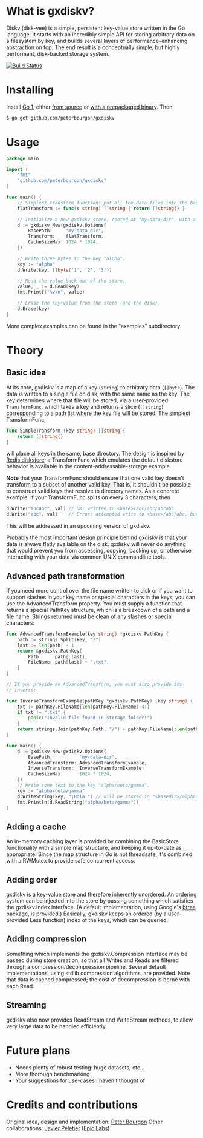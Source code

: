 # What is gxdiskv?

Diskv (disk-vee) is a simple, persistent key-value store written in the Go
language. It starts with an incredibly simple API for storing arbitrary data on
a filesystem by key, and builds several layers of performance-enhancing
abstraction on top.  The end result is a conceptually simple, but highly
performant, disk-backed storage system.

[![Build Status][1]][2]

[1]: https://drone.io/github.com/peterbourgon/gxdiskv/status.png
[2]: https://drone.io/github.com/peterbourgon/gxdiskv/latest


# Installing

Install [Go 1][3], either [from source][4] or [with a prepackaged binary][5].
Then,

```bash
$ go get github.com/peterbourgon/gxdiskv
```

[3]: http://golang.org
[4]: http://golang.org/doc/install/source
[5]: http://golang.org/doc/install


# Usage

```go
package main

import (
	"fmt"
	"github.com/peterbourgon/gxdiskv"
)

func main() {
	// Simplest transform function: put all the data files into the base dir.
	flatTransform := func(s string) []string { return []string{} }

	// Initialize a new gxdiskv store, rooted at "my-data-dir", with a 1MB cache.
	d := gxdiskv.New(gxdiskv.Options{
		BasePath:     "my-data-dir",
		Transform:    flatTransform,
		CacheSizeMax: 1024 * 1024,
	})

	// Write three bytes to the key "alpha".
	key := "alpha"
	d.Write(key, []byte{'1', '2', '3'})

	// Read the value back out of the store.
	value, _ := d.Read(key)
	fmt.Printf("%v\n", value)

	// Erase the key+value from the store (and the disk).
	d.Erase(key)
}
```

More complex examples can be found in the "examples" subdirectory.


# Theory

## Basic idea

At its core, gxdiskv is a map of a key (`string`) to arbitrary data (`[]byte`).
The data is written to a single file on disk, with the same name as the key.
The key determines where that file will be stored, via a user-provided
`TransformFunc`, which takes a key and returns a slice (`[]string`)
corresponding to a path list where the key file will be stored. The simplest
TransformFunc,

```go
func SimpleTransform (key string) []string {
    return []string{}
}
```

will place all keys in the same, base directory. The design is inspired by
[Redis diskstore][6]; a TransformFunc which emulates the default diskstore
behavior is available in the content-addressable-storage example.

[6]: http://groups.google.com/group/redis-db/browse_thread/thread/d444bc786689bde9?pli=1

**Note** that your TransformFunc should ensure that one valid key doesn't
transform to a subset of another valid key. That is, it shouldn't be possible
to construct valid keys that resolve to directory names. As a concrete example,
if your TransformFunc splits on every 3 characters, then

```go
d.Write("abcabc", val) // OK: written to <base>/abc/abc/abcabc
d.Write("abc", val)    // Error: attempted write to <base>/abc/abc, but it's a directory
```

This will be addressed in an upcoming version of gxdiskv.

Probably the most important design principle behind gxdiskv is that your data is
always flatly available on the disk. gxdiskv will never do anything that would
prevent you from accessing, copying, backing up, or otherwise interacting with
your data via common UNIX commandline tools.

## Advanced path transformation

If you need more control over the file name written to disk or if you want to support
slashes in your key name or special characters in the keys, you can use the
AdvancedTransform property. You must supply a function that returns
a special PathKey structure, which is a breakdown of a path and a file name. Strings
returned must be clean of any slashes or special characters:

```go
func AdvancedTransformExample(key string) *gxdiskv.PathKey {
	path := strings.Split(key, "/")
	last := len(path) - 1
	return &gxdiskv.PathKey{
		Path:     path[:last],
		FileName: path[last] + ".txt",
	}
}

// If you provide an AdvancedTransform, you must also provide its
// inverse:

func InverseTransformExample(pathKey *gxdiskv.PathKey) (key string) {
	txt := pathKey.FileName[len(pathKey.FileName)-4:]
	if txt != ".txt" {
		panic("Invalid file found in storage folder!")
	}
	return strings.Join(pathKey.Path, "/") + pathKey.FileName[:len(pathKey.FileName)-4]
}

func main() {
	d := gxdiskv.New(gxdiskv.Options{
		BasePath:          "my-data-dir",
		AdvancedTransform: AdvancedTransformExample,
		InverseTransform:  InverseTransformExample,
		CacheSizeMax:      1024 * 1024,
	})
	// Write some text to the key "alpha/beta/gamma".
	key := "alpha/beta/gamma"
	d.WriteString(key, "¡Hola!") // will be stored in "<basedir>/alpha/beta/gamma.txt"
	fmt.Println(d.ReadString("alpha/beta/gamma"))
}
```


## Adding a cache

An in-memory caching layer is provided by combining the BasicStore
functionality with a simple map structure, and keeping it up-to-date as
appropriate. Since the map structure in Go is not threadsafe, it's combined
with a RWMutex to provide safe concurrent access.

## Adding order

gxdiskv is a key-value store and therefore inherently unordered. An ordering
system can be injected into the store by passing something which satisfies the
gxdiskv.Index interface. (A default implementation, using Google's
[btree][7] package, is provided.) Basically, gxdiskv keeps an ordered (by a
user-provided Less function) index of the keys, which can be queried.

[7]: https://github.com/google/btree

## Adding compression

Something which implements the gxdiskv.Compression interface may be passed
during store creation, so that all Writes and Reads are filtered through
a compression/decompression pipeline. Several default implementations,
using stdlib compression algorithms, are provided. Note that data is cached
compressed; the cost of decompression is borne with each Read.

## Streaming

gxdiskv also now provides ReadStream and WriteStream methods, to allow very large
data to be handled efficiently.


# Future plans

 * Needs plenty of robust testing: huge datasets, etc...
 * More thorough benchmarking
 * Your suggestions for use-cases I haven't thought of


# Credits and contributions

Original idea, design and implementation: [Peter Bourgon](https://github.com/peterbourgon)
Other collaborations: [Javier Peletier](https://github.com/jpeletier) ([Epic Labs](https://www.epiclabs.io))
